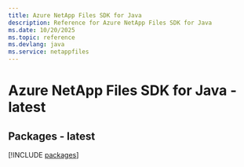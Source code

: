 ```yaml
---
title: Azure NetApp Files SDK for Java
description: Reference for Azure NetApp Files SDK for Java
ms.date: 10/20/2025
ms.topic: reference
ms.devlang: java
ms.service: netappfiles
---
```

# Azure NetApp Files SDK for Java - latest
## Packages - latest
[!INCLUDE [packages](netapp-files-index.md)]